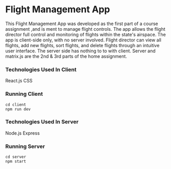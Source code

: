 # Flight Management App

This Flight Management App was developed as the first part of a course assignment ,and is ment to manage flight controls. The app allows the flight director full control and monitoring of flights within the state's airspace. The app is client-side only, with no server involved. Flight director can view all flights, add new flights, sort flights, and delete flights through an intuitive user interface.
The server side has nothing to to with client. 
Server and matrix.js are the 2nd & 3rd parts of the home assignment.

### Technologies Used In Client

React.js
CSS

### Running Client
```
cd client
npm run dev

```

### Technologies Used In Server

Node.js
Express

### Running Server
```
cd server
npm start

```

